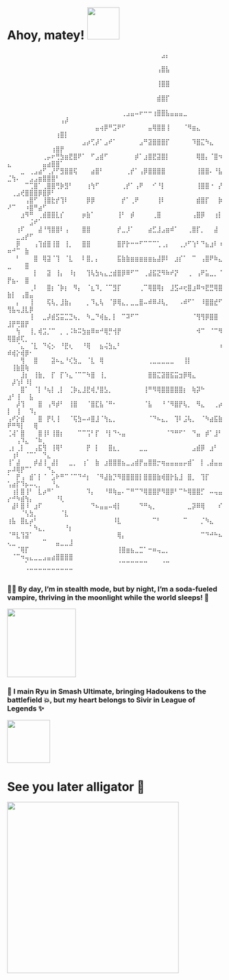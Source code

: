 # Ahoy, matey! <img src="https://github.com/Anmol-Baranwal/Cool-GIFs-For-GitHub/assets/74038190/2c79649a-b04c-4c78-998f-c126db48305c" width="75">&nbsp;

⠀⠀⠀⠀⠀⠀⠀⠀⠀⠀⠀⠀⠀⠀⠀⠀⠀⠀⠀⠀⠀⠀⠀⠀⠀⠀⠀⠀⠀⠀⠀⠀⠀⠀⠀⣠⡄⠀⠀⠀⠀⠀⠀⠀⠀⠀⠀⠀⠀⠀⠀⠀⠀⠀⠀⠀⠀⠀⠀⠀⠀⠀⠀⠀
⠀⠀⠀⠀⠀⠀⠀⠀⠀⠀⠀⠀⠀⠀⠀⠀⠀⠀⠀⠀⠀⠀⠀⠀⠀⠀⠀⠀⠀⠀⠀⠀⠀⠀⢠⣿⣧⠀⠀⠀⠀⠀⠀⠀⠀⠀⠀⠀⠀⠀⠀⠀⠀⠀⠀⠀⠀⠀⠀⠀⠀⠀⠀⠀
⠀⠀⠀⠀⠀⠀⠀⠀⠀⠀⠀⠀⠀⠀⠀⠀⠀⠀⠀⠀⠀⠀⠀⠀⠀⠀⠀⠀⠀⠀⠀⠀⠀⠀⢸⣿⣿⠀⠀⠀⠀⠀⠀⠀⠀⠀⠀⠀⠀⠀⠀⠀⠀⠀⠀⠀⠀⠀⠀⠀⠀⠀⠀⠀
⠀⠀⠀⠀⠀⠀⠀⠀⠀⠀⠀⠀⠀⠀⠀⠀⠀⠀⠀⠀⠀⠀⠀⠀⠀⠀⠀⠀⠀⠀⠀⠀⠀⠀⣾⣿⡏⠀⠀⠀⠀⠀⠀⠀⠀⠀⠀⠀⠀⠀⠀⠀⠀⠀⠀⠀⠀⠀⠀⠀⠀⠀⠀⠀
⠀⠀⠀⠀⠀⠀⠀⠀⠀⠀⠀⠀⠀⠀⠀⠀⠀⠀⠀⠀⠀⠀⠀⠀⠀⠀⢀⣠⣤⠤⠖⠒⠒⢰⣿⣿⣧⣤⣤⣤⣀⠀⠀⠀⠀⠀⠀⠀⠀⠀⠀⠀⠀⠀⠀⠀⠀⠀⠀⠀⠀⢠⡼⠀
⠀⠀⠀⠀⠀⠀⠀⠀⠀⠀⠀⠀⠀⠀⠀⠀⠀⠀⠀⠀⣤⢴⡿⠛⣩⠟⠋⠀⠀⠀⠀⠀⣤⢿⣿⣿⢸⠀⠀⠀⠈⠻⣶⣄⠀⠀⠀⠀⠀⠀⠀⠀⠀⠀⠀⠀⠀⠀⠀⠀⢰⣿⡇⠀
⠀⠀⠀⠀⠀⠀⠀⠀⠀⠀⠀⠀⠀⠀⠀⠀⠀⣠⡴⢋⡼⠁⣠⠞⠁⠀⠀⠀⠀⠀⣠⠛⣽⣿⣿⣿⡏⠀⠀⠀⠀⠀⠹⣿⣍⠳⣄⠀⠀⠀⠀⠀⠀⠀⠀⠀⠀⠀⠀⢰⣿⡟⠀⠀
⠀⠀⠀⠀⠀⠀⠀⠀⢀⡤⠖⢛⣳⣶⣟⣿⠟⠁⠀⠋⣠⣾⠋⠀⠀⠀⠀⠀⠀⡾⠁⣰⣿⣟⣽⣿⡇⠀⠀⠀⠀⠀⠀⢿⣿⡄⠈⣿⠲⣄⠀⠀⠀⠀⠀⠀⠀⣤⣴⣿⣿⠁⠀⠀
⠀⠀⠀⣀⠀⢀⣠⣴⠋⢀⡜⠋⣻⣿⣿⢯⠀⠀⠀⣴⣿⠃⠀⠀⠀⠀⠀⢀⡞⠁⢠⡿⣿⣿⣿⣿⠀⠀⠀⠀⠀⠀⠀⢸⣿⣿⠄⠘⣧⣈⢳⠄⠀⠀⣠⣠⣶⣿⣿⣿⠃⠀⠀⠀
⠀⠀⠀⠀⠉⢉⣿⠁⢀⣿⣿⢛⡷⣻⠃⠀⠀⠀⢰⢳⠋⠀⠀⠀⠀⠀⢀⡞⠁⢠⠟⠀⠀⠊⠘⡇⠀⠀⠀⠀⠀⠀⠀⢸⣿⣿⠐⠀⡜⠀⢀⣠⢞⣿⣿⣿⡿⣿⡿⠃⠀⠀⠀⠀
⠀⠀⠀⠀⢠⣿⠋⠀⢸⣿⣗⡞⢹⠇⠀⠀⠀⠀⡿⡿⠀⠀⠀⠀⠀⠀⡞⠁⢀⠟⠀⠀⠀⠀⢸⠇⠀⠀⠀⠀⠀⠀⠀⣾⣿⡏⠀⠀⡷⠜⠉⠀⠀⠰⣿⠛⣴⠋⠀⠀⠀⠀⠀⠀
⠀⠀⠀⣰⠻⠛⠀⢀⣾⣿⣿⣇⡎⠀⠀⠀⠀⡶⣷⠁⠀⠀⠀⠀⠀⢸⠃⠀⡾⠀⠀⠀⠀⢀⣿⠀⠀⠀⠀⠀⠀⠀⢠⣿⡿⠀⠀⢰⡇⠀⠀⠀⠀⠀⣨⠞⠁⠀⠀⠀⠀⠀⠀⠀
⠀⠀⢰⠏⠀⠀⠀⣼⠘⢻⣿⣿⠇⢠⠀⠀⠀⣿⣿⠀⠀⠀⠀⠀⠀⡞⣀⡸⠁⠀⠀⠀⣴⣋⣸⣠⣶⠾⠁⠀⠀⢀⣿⡏⡀⠀⠀⣼⠀⠀⠀⣀⣠⡞⠋⠀⠀⠀⠀⠀⠀⠀⠀⠀
⠀⠀⡿⠀⠀⠀⢠⢹⣾⣿⢸⣿⠀⢸⡀⠀⠀⣿⣿⠀⠀⠀⠀⠀⠀⣿⡟⡗⠒⠒⠋⠉⠉⠉⢁⢀⡄⠀⠀⢀⡰⠋⢱⠃⠙⣦⣰⠇⠰⠶⠚⠉⠀⣷⠀⠀⠀⠀⠀⠀⠀⠀⠀⠀
⠀⠀⠃⠀⠀⠀⣿⠀⢿⣽⠈⢹⠀⠈⣇⠀⠀⠇⣿⡀⡄⠀⠀⠀⠀⣯⣷⣷⣶⣶⣶⣶⣶⣦⣼⡿⠇⠀⣰⡎⠁⠀⠉⠀⢠⣿⠟⠷⣄⣀⠀⠀⠀⣿⠀⠀⠀⠀⠀⠀⠀⠀⠀⠀
⠀⠀⠀⠀⠀⠀⡇⠀⠀⣽⠀⢸⡄⠀⠸⡆⠀⠀⢹⢧⣳⢦⣄⣐⣾⣿⡿⠿⠋⠉⠀⢀⣼⣯⣝⠻⠷⠞⡝⠀⠀⢀⠀⢠⠟⣥⣀⡀⠈⡟⣦⠄⠀⣿⠀⠀⠀⠀⠀⠀⠀⠀⠀⠀
⠀⠀⠀⠀⠀⢀⠇⠀⠀⣿⡆⠈⡷⡆⠀⠻⡄⠀⠈⣆⠹⡀⠈⠉⣻⡏⠀⠀⠀⠀⢀⠉⢿⣿⢿⡆⠀⣸⣫⠴⢖⣿⣰⠿⠲⣟⣛⢿⣿⣷⡇⠀⢠⣿⣤⠀⠀⠀⠀⠀⠀⠀⠀⠀
⠀⠀⡄⠀⠀⢸⠀⠀⠀⢯⢧⡀⣸⣷⡄⠀⠀⠀⡀⠹⣄⢧⠀⠈⡿⢿⣄⡀⣀⣀⣿⠤⠾⠿⠼⢧⡀⠀⠀⠠⠾⠋⠁⠀⠸⣿⣿⣞⠋⢻⣧⢤⣸⣇⡿⠀⠀⠀⠀⠀⠀⠀⠀⠀
⠀⠀⠀⠀⠀⢸⠀⠀⣀⡼⣾⣫⣭⣉⣙⢦⡀⠀⠳⣀⠙⢾⣦⡀⡇⠀⠉⠽⠋⠉⠀⠀⠀⠀⠀⠀⠀⠀⠀⠀⠀⠀⠈⢻⢻⡿⣿⣿⠀⣸⡟⢛⣿⡟⠀⠀⠀⠀⠀⠀⠀⠀⠀⠀
⠀⠀⢳⠀⠀⢸⡀⢾⣩⡈⠉⠀⡀⢀⠨⠷⠭⣳⣶⠿⠶⠚⢿⡛⢺⡟⠀⠀⠀⠀⠀⠀⠀⠀⠀⠀⠀⠀⠀⠀⠀⠀⠀⠺⠉⠀⠈⠉⠻⢿⣿⡾⢏⡀⠀⠀⠀⠀⠀⠀⠀⠀⠀⠀
⠀⠀⠈⣄⠀⠈⣇⠀⠙⢮⡢⠀⠘⣟⢆⠀⠀⠘⢿⠀⠀⣦⢬⣳⣄⠃⠀⠀⠀⠀⠀⠀⠀⠀⠀⠀⠀⠀⠀⠀⠀⠀⠀⠀⠀⠀⠀⠀⠰⠾⢾⡕⢾⡿⠂⠀⠀⠀⠀⠀⠀⠀⠀⠀
⠀⠀⠀⢻⠀⠀⣿⠀⠀⠀⣽⠦⣄⠘⢎⣳⣀⠀⠈⣇⠀⢿⠀⠀⠀⠀⠀⠀⠀⠀⠀⠀⢀⣀⣀⣀⣀⣀⠀⠀⢸⡇⠀⠀⠀⠀⠀⠀⠀⠀⢸⣷⣿⢷⠀⠀⠀⠀⠀⠀⠀⠀⠀⠀
⠀⠀⠀⣸⡆⠀⢸⣷⡀⠀⡏⠀⡏⠱⣄⠈⠉⠉⠳⣿⠀⢸⡀⠀⠀⠀⠀⠀⠀⠀⠀⠀⣿⣿⣍⣽⣿⣯⣭⣲⡿⢿⣄⠀⠀⠀⠀⠀⠀⠀⡼⢱⠇⠸⡇⠀⠀⠀⠀⠀⠀⠀⠀⠀
⠀⠀⠀⣿⠁⠀⠈⡇⠘⢦⡇⢀⡇⠀⢈⡷⣄⣸⣟⢾⡘⣿⣣⡀⠀⠀⠀⠀⠀⠀⠀⢸⠛⠻⢿⣿⣿⣿⣿⣿⡆⠀⢷⡽⠓⠀⠀⠀⠀⣰⠃⢸⠀⠀⣧⠀⠀⠀⠀⠀⠀⠀⠀⠀
⠀⠀⡼⢹⠀⠀⠀⣿⠀⢠⠻⡾⠃⠀⢸⣿⠀⠀⠈⣿⣏⣧⠈⠛⠂⠀⠀⠀⠀⠀⠀⠈⣧⠀⠀⠘⠈⠻⣿⡟⢧⡀⠀⠻⣄⠀⠀⢀⡴⡇⠀⢸⠀⠀⠹⡄⠀⠀⠀⠀⠀⠀⠀⠀
⢠⠞⡕⣾⠀⠀⠀⣿⠀⡟⢇⢸⠀⠀⠈⢯⣳⠤⠴⣿⣸⠈⢳⣄⡀⠀⠀⠀⠀⠀⠀⠀⠈⠙⠦⣄⡀⠀⢹⠇⣨⢧⡀⠀⠈⠳⣴⣯⣷⠟⠛⠻⡇⠀⠀⢿⠀⠀⠀⠀⠀⠀⠀⠀
⢈⢼⠁⣿⠀⠀⠀⣿⢸⠇⢸⣿⡆⠀⠀⠀⠉⠉⢩⠃⡏⠀⠘⡇⠙⠢⣤⠀⠀⠀⠀⠀⠀⠀⠀⠀⠈⠙⠛⠋⠁⠀⠙⣤⠀⡾⠁⣸⠃⠀⠀⢠⠹⣄⠀⠈⠷⡀⠀⠀⠀⠀⠀⠀
⢀⡆⢀⡇⠀⠀⢠⣯⢻⠀⢸⢿⠃⠀⠀⠀⠀⠀⡟⠀⡇⠀⠀⣿⣆⡀⠀⠀⠀⠀⣀⣀⠀⠀⠀⠀⠀⠀⠀⠀⠀⠀⣠⣾⡿⠀⣰⠃⠀⠀⢰⠇⠀⠈⠉⠁⠀⠙⣄⠀⠀⠀⠀⠀
⢸⠁⣼⠀⠀⠀⡾⣼⢸⠀⣼⡇⠀⠀⣀⡀⠀⢰⠁⠀⣷⠀⣰⣿⣿⣿⣦⣀⣠⣾⡟⣤⣿⣿⡒⢶⣤⣤⣤⣤⡤⣾⠁⠀⡇⢀⣼⣤⣤⡤⠼⢿⡟⠉⠁⠀⠀⠀⠙⣄⠀⠀⠀⠀
⠁⠀⡟⢠⠀⣾⠁⡇⠈⠀⣡⠗⠛⠉⠈⠉⠙⠚⡆⠀⠈⠻⣼⣷⡙⠻⣿⣿⣿⣿⡇⣿⣿⣿⣷⢾⣿⡗⣧⣸⠀⣿⡀⠀⢹⡏⠀⠀⠀⢡⣴⡏⠹⡦⠤⢄⡀⠀⠀⠘⣄⠀⠀⠀
⠀⢰⡇⣿⢸⠃⠀⣇⡴⠛⠁⠀⠀⠀⠀⠀⠀⠀⠹⡄⠀⠀⠘⠿⢷⣤⠄⠉⠛⠉⠙⢿⣿⣿⡟⠻⣿⡿⠃⠉⠓⢿⣿⣿⡋⠀⠤⢤⣤⡔⠚⠳⣾⢳⡄⠀⠀⠀⠀⠀⠘⢇⠀⠀
⠀⣼⠇⣿⠸⠀⣰⠏⠀⠀⠀⠀⠀⠀⠀⠀⠀⠀⠀⠙⠦⣤⣤⠤⢾⡇⠀⠀⠀⠀⠙⠛⢦⡀⠀⠀⠀⠀⠀⠀⠀⣀⡽⠿⢿⠀⠀⠀⠎⠀⠀⠀⠈⢣⣳⡀⠀⠀⠀⠀⠀⠈⣇⠀
⢰⣧⠀⣿⣆⡴⠃⠀⠀⠀⠀⠀⠀⠀⠀⠀⠀⠀⠀⠀⠀⠀⠀⠀⠸⣇⠀⠀⠀⠀⠀⠀⠀⠉⠃⠀⠀⠀⠀⠀⠉⠀⠀⠀⡈⠳⣄⠀⠀⠀⠀⠀⠀⠀⠁⠳⣄⡀⠀⠀⠀⠀⠘⡆
⠈⠛⣇⢹⣽⠁⠀⠀⠀⠀⠀⠀⠀⠀⠀⠀⠀⠀⠀⠀⠀⠀⠀⠀⠀⢿⡄⠀⠀⠀⠀⠀⠀⠀⠀⠀⠀⠀⠀⠀⠀⠀⠀⠀⠉⠙⠚⠓⠦⢄⣀⠀⠀⠀⠀⠀⠀⠉⠀⠀⣤⣀⣀⣸
⠀⠀⠈⢿⡏⠀⠀⠀⠀⠀⠀⠀⠀⠀⠀⠀⠀⠀⠀⠀⠀⠀⠀⠀⠀⢸⣿⣶⣦⣀⣉⠁⠒⠶⢤⣀⡀⠀⠀⠀⠀⠀⠀⠀⠀⠀⠀⠀⠀⠀⠈⠉⠲⢤⣄⣀⣀⣠⣤⣴⣿⣿⣿⣿
⠀⠀⠀⠀⠁⠀⠀⠀⠀⠀⠀⠀⠀⠀⠀⠀⠀⠀⠀⠀⠀⠀⠀⠀⠀⠈⠉⠉⠉⠉⠉⠉⠀⠀⠀⠈⠉⠀⠀⠀⠀⠀⠀⠀⠀⠀⠀⠀⠀⠀⠀⠀⠀⠈⠉⠉⠉⠉⠉⠉⠉⠉⠉⠉

### 🕵️‍♂️ By day, I’m in stealth mode, but by night, I’m a soda-fueled vampire, thriving in the moonlight while the world sleeps! 🧛 

<img src="https://user-images.githubusercontent.com/74038190/216649426-0c2ee152-84d8-4707-85c4-27a378d2f78a.gif" width="160" />

### 👊 I main Ryu in Smash Ultimate, bringing Hadoukens to the battlefield 💥, but my heart belongs to Sivir in League of Legends ✨

<img src="https://user-images.githubusercontent.com/74038190/226127913-88de86d3-8437-45b9-a3b6-e746b47f655a.gif" width="100">  

# See you later alligator 🐊

<img src="https://user-images.githubusercontent.com/74038190/212747107-5b654ba5-31c6-4366-b42b-51b822e9bc52.gif" width="400">
